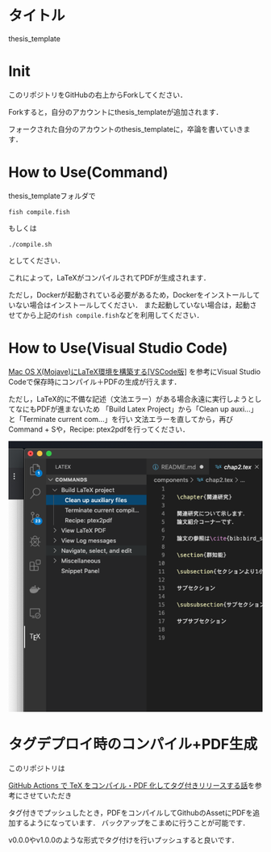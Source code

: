 
# タイトル

thesis_template

# Init

このリポジトリをGitHubの右上からForkしてください．

Forkすると，自分のアカウントにthesis_templateが追加されます．

フォークされた自分のアカウントのthesis_templateに，卒論を書いていきます．

# How to Use(Command)

thesis_templateフォルダで

```
fish compile.fish
```

もしくは

```
./compile.sh
```

としてください．

これによって，LaTeXがコンパイルされてPDFが生成されます．

ただし，Dockerが起動されている必要があるため，Dockerをインストールしていない場合はインストールしてください．
また起動していない場合は，起動させてから上記の`fish compile.fish`などを利用してください．

# How to Use(Visual Studio Code)

[Mac OS X(Mojave)にLaTeX環境を構築する[VSCode版]](https://murabitoleg.com/mac-vscode-latex/)
を参考にVisual Studio Codeで保存時にコンパイル＋PDFの生成が行えます．


ただし，LaTeX的に不備な記述（文法エラー）がある場合永遠に実行しようとしてなにもPDFが進まないため
「Build Latex Project」から「Clean up auxi...」と「Terminate current com...」を行い
文法エラーを直してから，再びCommand + Sや，Recipe: ptex2pdfを行ってください．


![](workshop_error.png)

# タグデプロイ時のコンパイル+PDF生成

このリポジトリは

[GitHub Actions で TeX をコンパイル・PDF 化してタグ付きリリースする話](https://qiita.com/denkiuo604/items/137a1b3fc1955cfb9c58)を参考にさせていただき

タグ付きでプッシュしたとき，PDFをコンパイルしてGithubのAssetにPDFを追加するようになっています．
バックアップをこまめに行うことが可能です．

v0.0.0やv1.0.0のような形式でタグ付けを行いプッシュすると良いです．